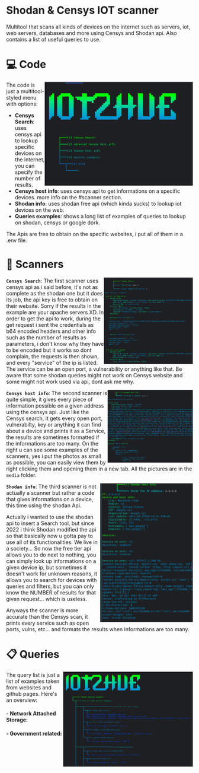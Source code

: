 # Shodan & Censys IOT scanner
Multitool that scans all kinds of devices on the internet such as servers, iot, web servers, databases and more using Censys and Shodan api. Also contains a list of useful queries to use.

# 💻 Code

<img align="right" src="media/iot2hue1.png" width="400" />
The code is just a multitool-styled menu with options:

- **Censys Search**: uses censys api to lookup specific devices on the internet, you can specify the number of results.
- **Censys host info**: uses censys api to get informations on a specific devices. more info on the #scanner section.
- **Shodan info**: uses shodan free api (which kinda sucks) to lookup iot devices on the web.
- **Queries examples**: shows a long list of examples of queries to lookup on shodan, censys or google dork.

The Apis are free to obtain on the specific websites, i put all of them in a .env file.

# 📡 Scanners

<img align="right" src="media/iot2hue2.png" width="240" />

**```Censys Search```**: The first scanner uses censys api as i said before, it's not as complete as the shodan one but it does its job, the api key is free to obtain on their website. Sorry if the results in the example are your apache servers XD.
In order to get the api to work, during the get request i sent the credentials as b64 encoded headers and other info such as the number of results as parameters, i don't know why they have to be encoded but it works so dont complain, the requests is then shown, and every "service" of the ip is listed. The service can be an open port, a vulnerability or anything like that.
Be aware that some shodan queries might not work on Censys website and some might not work used via api, dont ask me why.

<img align="right" src="media/iot2hue3.png" width="230" />

**```Censys host info```**: The second scanner is quite simple, it gives every piece of information possible on a given address using the censys api.
Just like the Censys search, it gets every open port, vulnerabilty, key or anything it can find about a device and prints it as a Service, the results are sometimes formatted if the informations are too many.
On the right u can see some examples of the scanners, yes i put the photos as small as possible, you can easily view them by right clicking them and opening them in a new tab. All the pictures are in the ```media``` folder.

<img align="right" src="media/iot2hue4.png" width="250" />

**```Shodan info```**: The third scanner is not actually a scanner but rather a code that gives informations on a device, this time using the shodan Api. 

Actually i wanted to use the shodan api to insert a Search tool, but since 2022 i think Shodan modified the api so that basically now u gotta pay to use all of its functionalities. We live in a society... So now the free tier api allows you to do next to nothing, you can simply look up informations on a given device ip, but sometimes it doesn't work for unknown reasons, it allows you to search for devices with queries and filters, but you can only know the NUMBER of results for that given request... which is useless. 

Anyways the scanner is more accurate than the Censys scan, it prints every service such as open ports, vulns, etc... and formats the results when informations are too many.


# 📋 Queries

<img align="right" src="media/iot2hue5.png" width="350" />

The query list is just a list of examples taken from websites and github pages. Here's an overview:
#### - Network Attached Storage:

#### - Government related: 

